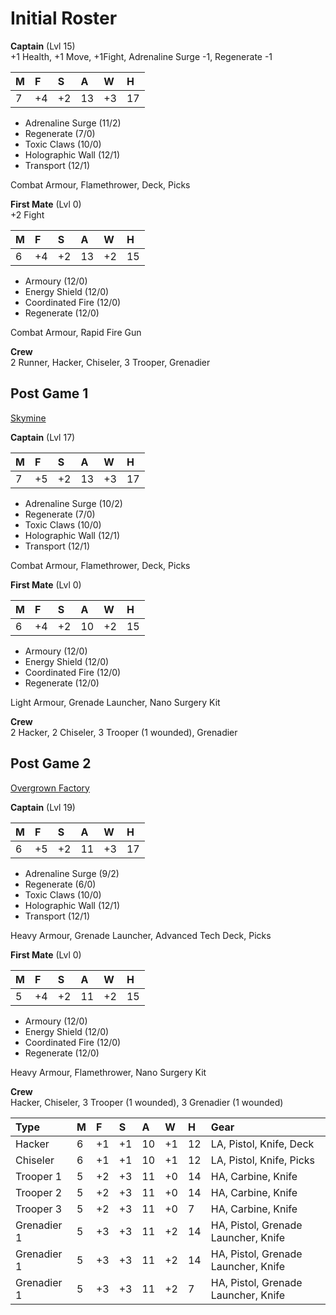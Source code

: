 # Initial Roster

**Captain** (Lvl 15)  
+1 Health, +1 Move, +1Fight, Adrenaline Surge -1, Regenerate -1  

|**M**|**F**|**S**|**A**|**W**|**H**|
|:---|:---|:---|:---|:---|:---|
|7|+4|+2|13|+3|17|

 - Adrenaline Surge (11/2)  
 - Regenerate (7/0)  
 - Toxic Claws (10/0)  
 - Holographic Wall (12/1)  
 - Transport (12/1)  

Combat Armour, Flamethrower, Deck, Picks  

**First Mate** (Lvl 0)  
+2 Fight  

|**M**|**F**|**S**|**A**|**W**|**H**|
|:---|:---|:---|:---|:---|:---|
|6|+4|+2|13|+2|15|

 - Armoury (12/0)  
 - Energy Shield (12/0)  
 - Coordinated Fire (12/0)  
 - Regenerate (12/0)  

Combat Armour, Rapid Fire Gun   

**Crew**  
2 Runner, Hacker, Chiseler, 3 Trooper, Grenadier

## Post Game 1
[Skymine](Campaign%20Log.md#szenario-1--skymine)

**Captain** (Lvl 17)   

|**M**|**F**|**S**|**A**|**W**|**H**|
|:---|:---|:---|:---|:---|:---|
|7|+5|+2|13|+3|17|

 - Adrenaline Surge (10/2)  
 - Regenerate (7/0)  
 - Toxic Claws (10/0)  
 - Holographic Wall (12/1)  
 - Transport (12/1)  

Combat Armour, Flamethrower, Deck, Picks  

**First Mate** (Lvl 0)  

|**M**|**F**|**S**|**A**|**W**|**H**|
|:---|:---|:---|:---|:---|:---|
|6|+4|+2|10|+2|15|

 - Armoury (12/0)  
 - Energy Shield (12/0)  
 - Coordinated Fire (12/0)  
 - Regenerate (12/0)  

Light Armour, Grenade Launcher, Nano Surgery Kit

**Crew**  
2 Hacker, 2 Chiseler, 3 Trooper (1 wounded), Grenadier


## Post Game 2
[Overgrown Factory](Campaign%20Log.md#szenario-2--overgrown-factory)

**Captain** (Lvl 19)   

|**M**|**F**|**S**|**A**|**W**|**H**|
|:---|:---|:---|:---|:---|:---|
|6|+5|+2|11|+3|17|

 - Adrenaline Surge (9/2)  
 - Regenerate (6/0)  
 - Toxic Claws (10/0)  
 - Holographic Wall (12/1)  
 - Transport (12/1)  

Heavy Armour, Grenade Launcher, Advanced Tech Deck, Picks  

**First Mate** (Lvl 0)  

|**M**|**F**|**S**|**A**|**W**|**H**|
|:---|:---|:---|:---|:---|:---|
|5|+4|+2|11|+2|15|

 - Armoury (12/0)  
 - Energy Shield (12/0)  
 - Coordinated Fire (12/0)  
 - Regenerate (12/0)  

Heavy Armour, Flamethrower, Nano Surgery Kit

**Crew**  
Hacker, Chiseler, 3 Trooper (1 wounded), 3 Grenadier (1 wounded)

|**Type**|**M**|**F**|**S**|**A**|**W**|**H**|**Gear**|
|:---|:---|:---|:---|:---|:---|:---|:---|
|Hacker|6|+1|+1|10|+1|12|LA, Pistol, Knife, Deck|
|Chiseler|6|+1|+1|10|+1|12|LA, Pistol, Knife, Picks|
|Trooper 1|5|+2|+3|11|+0|14|HA, Carbine, Knife|
|Trooper 2|5|+2|+3|11|+0|14|HA, Carbine, Knife|
|Trooper 3|5|+2|+3|11|+0|7|HA, Carbine, Knife|
|Grenadier 1|5|+3|+3|11|+2|14|HA, Pistol, Grenade Launcher, Knife|
|Grenadier 1|5|+3|+3|11|+2|14|HA, Pistol, Grenade Launcher, Knife|
|Grenadier 1|5|+3|+3|11|+2|7|HA, Pistol, Grenade Launcher, Knife|
